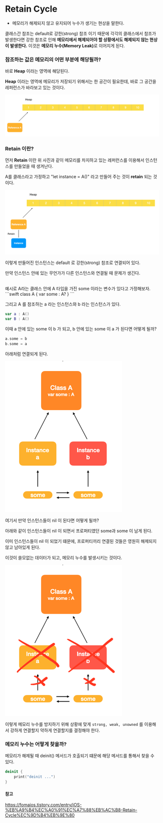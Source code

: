 # Retain Cycle
- 메모리가 해제되지 않고 유지되어 누수가 생기는 현상을 말한다.

클래스간 참조는 default로 강한(strong) 참조 이기 때문에 각각의 클래스에서 참조가 발생한다면 강한 참조로 인해 <b>메모리에서 해제되어야 할 상황에서도 해제되지 않는 현상이 발생한다.</b>
이것은 <b>메모리 누수(Memory Leak)</b>로 이어지게 된다.

### 참조하는 값은 메모리의 어떤 부분에 해당될까?
바로 <b>Heap</b> 이라는 영역에 해당된다.

<b>Heap</b> 이라는 영역에 메모리가 저장되기 위해서는 한 공간이 필요한데, 바로 그 공간을 레퍼런스가 바라보고 있는 것이다.

<img src="../../Image/RetainCycle-Heap.png">

### Retain 이란?
먼저 <b>Retain</b> 이란 위 사진과 같이 메모리를 차지하고 있는 레퍼런스를 이용해서 인스턴스를 만들었을 때 생겨난다.

A를 클래스라고 가정하고 "let instance = A()" 라고 만들어 주는 것이 <b>retain</b> 되는 것이다.

<img src="../../Image/RetainCycle-Instance.png">

이렇게 만들어진 인스턴스는 default 로 강한(strong) 참조로 연결되어 있다.

만약 인스턴스 안에 있는 무언가가 다른 인스턴스와 연결될 때 문제가 생긴다.

<br>
예시로 A라는 클래스 안에 A 타입을 가진 some 이라는 변수가 있다고 가정해보자.
```swift
class A {
    var some : A?
}
```

그리고 A 를 참조하는 a 라는 인스턴스와 b 라는 인스턴스가 있다.
```swift
var a : A()
var B : A()
```

이때 a 안에 있는 some 이 b 가 되고, b 안에 있는 some 이 a 가 된다면 어떻게 될까?
```swift
a.some = b
b.some = a
```

아래처럼 연결되게 된다.

<img src="../../Image/RetainCycle-description1.png">

여기서 만약 인스턴스들이 nil 이 된다면 어떻게 될까?

아래와 같이 인스턴스들이 nil 이 되면서 프로퍼티였던 some과 some 이 남게 된다.

이미 인스턴스들이 nil 이 되었기 떄문에, 프로퍼티끼리 연결된 것들은 영원히 해제되지 않고 남아있게 된다.

이것이 쓸모없는 데이터가 되고, 메모리 누수를 발생시키는 것이다.

<img src="../../Image/RetainCycle-description2.png">

이렇게 메모리 누수를 방지하기 위해 상황에 맞게 ```strong, weak, unowned``` 를 이용해서 강하게 연결할지 약하게 연결할지를 결정해야 한다.

### 메모리 누수는 어떻게 찾을까?
메모리가 해제될 때 deinit() 메서드가 호출되기 떄문에 해당 메서드를 통해서 찾을 수 있다.

```swift
deinit {
    print("deinit ...")
}
```

#### 참고
https://fomaios.tistory.com/entry/iOS-%EB%A9%B4%EC%A0%91%EC%A7%88%EB%AC%B8-Retain-Cycle%EC%9D%B4%EB%9E%80